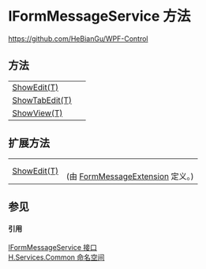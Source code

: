 # IFormMessageService 方法
https://github.com/HeBianGu/WPF-Control



## 方法
<table>
<tr>
<td><a href="4922863e-3d15-58d6-1441-4a4abccb21a5">ShowEdit(T)</a></td>
<td> </td></tr>
<tr>
<td><a href="ff42e9cc-b13e-2c96-6139-720d3da12941">ShowTabEdit(T)</a></td>
<td> </td></tr>
<tr>
<td><a href="6435147f-d0c2-3199-1ce6-e58f9623732d">ShowView(T)</a></td>
<td> </td></tr>
</table>

## 扩展方法
<table>
<tr>
<td><a href="89635afd-85b1-c6e4-9531-6cfde3ee0179">ShowEdit(T)</a></td>
<td><br />(由 <a href="b0e3d6e0-8fd4-705b-44b7-d3432d7b417f">FormMessageExtension</a> 定义。)</td></tr>
</table>

## 参见


#### 引用
<a href="2dbc22bd-8244-71ca-5ce1-873d9f75cbf1">IFormMessageService 接口</a>  
<a href="b9cdd84f-6623-a51a-f53b-465103ced202">H.Services.Common 命名空间</a>  
